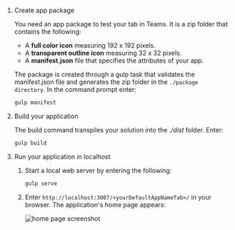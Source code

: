 1. Create app package

    You need an app package to test your tab in Teams. It is a zip folder that contains the following:

    - A **full color icon** measuring 192 x 192 pixels.
    - A **transparent outline icon** measuring 32 x 32 pixels.
    - A **manifest.json** file that specifies the attributes of your app.

    The package is created through a gulp task that validates the manifest.json file and generates the zip folder in the `./package directory`. In the command prompt enter:

    ```bash
    gulp manifest
    ```

1. Build your application

    The build command transpiles your solution into the *./dist* folder. Enter:

    ```bash
    gulp build
    ```

1. Run your application in localhost

    1. Start a local web server by entering the following:

        ```bash
        gulp serve
        ```

    1. Enter `http://localhost:3007/<yourDefaultAppNameTab>/` in your browser. The application's home page appears:

        ![home page screenshot](~/assets/images/tab-images/homePage.png)